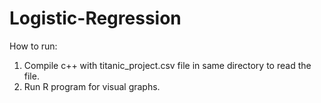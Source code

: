 # Logistic-Regression

How to run:
1. Compile c++ with titanic_project.csv file in same directory to read the file.
2. Run R program for visual graphs.
